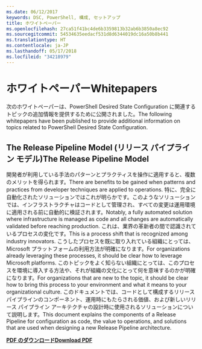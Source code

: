 ```yaml
---
ms.date: 06/12/2017
keywords: DSC, PowerShell, 構成, セットアップ
title: ホワイトペーパー
ms.openlocfilehash: 27ca51f41bc4de6b3359813b32ab6b3850a8ec92
ms.sourcegitcommit: 54534635eedacf531d8d6344019dc16a50b8b441
ms.translationtype: HT
ms.contentlocale: ja-JP
ms.lasthandoff: 05/17/2018
ms.locfileid: "34218979"
---
```

# <a name="whitepapers"></a><span data-ttu-id="59a1f-103">ホワイトペーパー</span><span class="sxs-lookup"><span data-stu-id="59a1f-103">Whitepapers</span></span>

<span data-ttu-id="59a1f-104">次のホワイトペーパーは、PowerShell Desired State Configuration に関連するトピックの追加情報を提供するために公開されました。</span><span class="sxs-lookup"><span data-stu-id="59a1f-104">The following whitepapers have been published to provide additional information on topics related to PowerShell Desired State Configuration.</span></span>

## <a name="the-release-pipeline-model"></a><span data-ttu-id="59a1f-105">The Release Pipeline Model (リリース パイプライン モデル)</span><span class="sxs-lookup"><span data-stu-id="59a1f-105">The Release Pipeline Model</span></span>
<span data-ttu-id="59a1f-106">開発者が利用している手法のパターンとプラクティスを操作に適用すると、複数のメリットを得られます。</span><span class="sxs-lookup"><span data-stu-id="59a1f-106">There are benefits to be gained when patterns and practices from developer techniques are applied to operations.</span></span> <span data-ttu-id="59a1f-107">特に、完全に自動化されたソリューションではこれが明らかです。このようなソリューションでは、インフラストラクチャはコードとして管理され、すべての変更は運用環境に適用される前に自動的に検証されます。</span><span class="sxs-lookup"><span data-stu-id="59a1f-107">Notably, a fully automated solution where infrastructure is managed as code and all changes are automatically validated before reaching production.</span></span> <span data-ttu-id="59a1f-108">これは、業界の革新者の間で認識されているプロセスの変化です。</span><span class="sxs-lookup"><span data-stu-id="59a1f-108">This is a process shift that is recognized among industry innovators.</span></span> <span data-ttu-id="59a1f-109">こうしたプロセスを既に取り入れている組織にとっては、Microsoft プラットフォームの利用方法が明確になります。</span><span class="sxs-lookup"><span data-stu-id="59a1f-109">For organizations already leveraging these processes, it should be clear how to leverage Microsoft platforms.</span></span> <span data-ttu-id="59a1f-110">このトピックをよく知らない組織にとっては、このプロセスを環境に導入する方法や、それが組織の文化にとって何を意味するのかが明確になります。</span><span class="sxs-lookup"><span data-stu-id="59a1f-110">For organizations that are new to the topic, it should be clear how to bring this process to your environment and what it means to your organizational culture.</span></span> <span data-ttu-id="59a1f-111">このドキュメントでは、コードとして構成するリリース パイプラインのコンポーネント、運用時にもたらされる価値、および新しいリリース パイプライン アーキテクチャの設計時に使用されるソリューションについて説明します。</span><span class="sxs-lookup"><span data-stu-id="59a1f-111">This document explains the components of a Release Pipeline for configuration as code, the value to operations, and solutions that are used when designing a new Release Pipeline architecture.</span></span>

<span data-ttu-id="59a1f-112">**[PDF のダウンロード](http://aka.ms/thereleasepipelinemodelpdf)**</span><span class="sxs-lookup"><span data-stu-id="59a1f-112">**[Download PDF](http://aka.ms/thereleasepipelinemodelpdf)**</span></span>